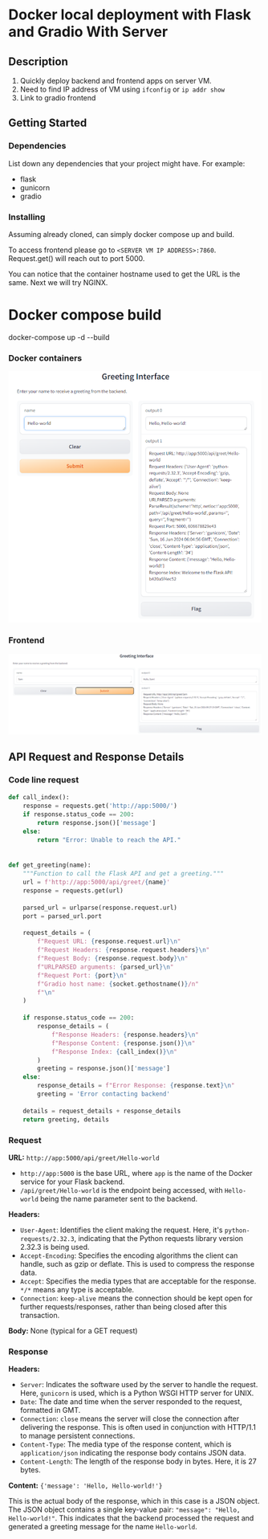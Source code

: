 # Docker local deployment with Flask and Gradio With Server

## Description

1. Quickly deploy backend and frontend apps on server VM. 
2. Need to find IP address of VM using `ifconfig` or `ip addr show`
3. Link to gradio frontend 

## Getting Started

### Dependencies

List down any dependencies that your project might have. For example:

- flask 
- gunicorn 
- gradio 

### Installing

Assuming already cloned, can simply docker compose up and build. 

To access frontend please go to `<SERVER VM IP ADDRESS>:7860`. Request.get() will reach out to port 5000.  

You can notice that the container hostname used to get the URL is the same. Next we will try NGINX. 

# Docker compose build 
docker-compose up -d --build 

### Docker containers

![Docker ps](images/Dockers.png)

### Frontend
![Gradio Frontend](images/Frontend.png)


## API Request and Response Details

### Code line request 

```python
def call_index():
    response = requests.get('http://app:5000/')
    if response.status_code == 200:
        return response.json()['message']
    else:
        return "Error: Unable to reach the API."
    
    
def get_greeting(name):
    """Function to call the Flask API and get a greeting."""
    url = f'http://app:5000/api/greet/{name}'
    response = requests.get(url)
    
    parsed_url = urlparse(response.request.url)
    port = parsed_url.port
    
    request_details = (
        f"Request URL: {response.request.url}\n"
        f"Request Headers: {response.request.headers}\n"
        f"Request Body: {response.request.body}\n"
        f"URLPARSED arguments: {parsed_url}\n"
        f"Request Port: {port}\n"
        f"Gradio host name: {socket.gethostname()}/n"
        f"\n"
    )
    
    if response.status_code == 200:
        response_details = (
            f"Response Headers: {response.headers}\n"
            f"Response Content: {response.json()}\n"
            f"Response Index: {call_index()}\n"
        )
        greeting = response.json()['message']
    else:
        response_details = f"Error Response: {response.text}\n"
        greeting = 'Error contacting backend'
    
    details = request_details + response_details
    return greeting, details
```


### Request

**URL:** `http://app:5000/api/greet/Hello-world`

- `http://app:5000` is the base URL, where `app` is the name of the Docker service for your Flask backend.
- `/api/greet/Hello-world` is the endpoint being accessed, with `Hello-world` being the name parameter sent to the backend.

**Headers:**

- `User-Agent`: Identifies the client making the request. Here, it's `python-requests/2.32.3`, indicating that the Python requests library version 2.32.3 is being used.
- `Accept-Encoding`: Specifies the encoding algorithms the client can handle, such as gzip or deflate. This is used to compress the response data.
- `Accept`: Specifies the media types that are acceptable for the response. `*/*` means any type is acceptable.
- `Connection`: `keep-alive` means the connection should be kept open for further requests/responses, rather than being closed after this transaction.

**Body:** None (typical for a GET request)

### Response

**Headers:**

- `Server`: Indicates the software used by the server to handle the request. Here, `gunicorn` is used, which is a Python WSGI HTTP server for UNIX.
- `Date`: The date and time when the server responded to the request, formatted in GMT.
- `Connection`: `close` means the server will close the connection after delivering the response. This is often used in conjunction with HTTP/1.1 to manage persistent connections.
- `Content-Type`: The media type of the response content, which is `application/json` indicating the response body contains JSON data.
- `Content-Length`: The length of the response body in bytes. Here, it is 27 bytes.

**Content:** `{'message': 'Hello, Hello-world!'}`

This is the actual body of the response, which in this case is a JSON object. The JSON object contains a single key-value pair: `"message": "Hello, Hello-world!"`. This indicates that the backend processed the request and generated a greeting message for the name `Hello-world`.